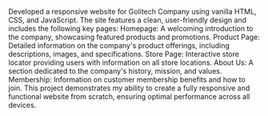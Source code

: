 Developed a responsive website for Golitech Company using vanilla HTML, CSS, and JavaScript. The site features a clean, user-friendly design and includes the following key pages:
Homepage: A welcoming introduction to the company, showcasing featured products and promotions.
Product Page: Detailed information on the company's product offerings, including descriptions, images, and specifications.
Store Page: Interactive store locator providing users with information on all store locations.
About Us: A section dedicated to the company's history, mission, and values.
Membership: Information on customer membership benefits and how to join.
This project demonstrates my ability to create a fully responsive and functional website from scratch, ensuring optimal performance across all devices.
